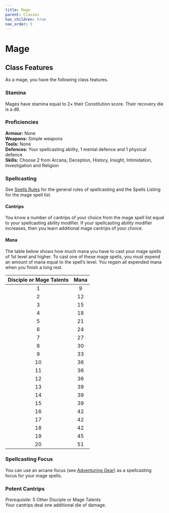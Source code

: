 ```yaml
---
title: Mage
parent: Classes
has_children: true
nav_order: 5
---
```


# Mage

## Class Features
As a mage, you have the following class features.

### Stamina
Mages have stamina equal to 2× their Constitution score. Their recovery die is a d6.

### Proficiencies
**Armour:** None<br>
**Weapons:** Simple weapons<br>
**Tools:** None<br>
**Defences:** Your spellcasting ability, 1 mental defence and 1 physical defence<br>
**Skills:** Choose 2 from Arcana, Deception, History, Insight, Intimidation, Investigation and Religion

### Spellcasting
See [Spells Rules](https://stormchaserroleplaying.com/stormchaserRPG/Spellcasting/) for the general rules of spellcasting and the Spells Listing for the mage spell list.

#### Cantrips
You know a number of cantrips of your choice from the mage spell list equal to your spellcasting ability modifier. If your spellcasting ability modifier increases, then you learn additional mage cantrips of your choice.

#### Mana
The table below shows how much mana you have to cast your mage spells of 1st level and higher. To cast one of these mage spells, you must expend an amount of mana equal to the spell’s level. You regain all expended mana when you finish a long rest.

| Disciple or Mage Talents | Mana |
|:------------------------:|:----:|
| 1 | 9 |
| 2 | 12 |
| 3 | 15 |
| 4 | 18 |
| 5 | 21 |
| 6 | 24 |
| 7 | 27 |
| 8 | 30 |
| 9 | 33 |
| 10 | 36 |
| 11 | 36 |
| 12 | 36 |
| 13 | 39 |
| 14 | 39 |
| 15 | 39 |
| 16 | 42 |
| 17 | 42 |
| 18 | 42 |
| 19 | 45 |
| 20 | 51 |

### Spellcasting Focus
You can use an arcane focus (see [Adventuring Gear](https://stormchaserroleplaying.com/stormchaserRPG/Equipment/AdventuringGear/)) as a spellcasting focus for your mage spells.

### Potent Cantrips
*Prerequisite:* 5 Other Disciple or Mage Talents<br>
Your cantrips deal one additional die of damage.
